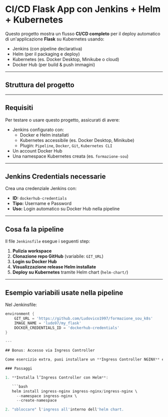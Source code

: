 # CI/CD Flask App con Jenkins + Helm + Kubernetes

Questo progetto mostra un flusso **CI/CD completo** per il deploy automatico di un'applicazione **Flask** su Kubernetes usando:

-  Jenkins (con pipeline declarativa)
-  Helm (per il packaging e deploy)
-  Kubernetes (es. Docker Desktop, Minikube o cloud)
-  Docker Hub (per build & push immagini)

---

## Struttura del progetto


---

## Requisiti

Per testare o usare questo progetto, assicurati di avere:

- Jenkins configurato con:
  - Docker e Helm installati
  - Kubernetes accessibile (es. Docker Desktop, Minikube)
  - Plugin: `Pipeline`, `Docker`, `Git`, `Kubernetes CLI`
-  Un account Docker Hub
-  Una namespace Kubernetes creata (es. `formazione-sou`)

---

## Jenkins Credentials necessarie

Crea una credenziale Jenkins con:

- **ID:** `dockerhub-credentials`
- **Tipo:** Username e Password
- **Uso:** Login automatico su Docker Hub nella pipeline

---

## Cosa fa la pipeline

Il file `Jenkinsfile` esegue i seguenti step:

1. **Pulizia workspace**
2. **Clonazione repo GitHub** (variabile: `GIT_URL`)
3. **Login su Docker Hub**
4. **Visualizzazione release Helm installate**
5. **Deploy su Kubernetes** tramite Helm chart (`helm-chart/`)

---

## Esempio variabili usate nella pipeline

Nel Jenkinsfile:

```groovy
environment {
    GIT_URL = 'https://github.com/Ludovico1997/formazione_sou_k8s'
    IMAGE_NAME = 'ludo97/my_flask'
    DOCKER_CREDENTIALS_ID = 'dockerhub-credentials'
}

---

## Bonus: Accesso via Ingress Controller

Come esercizio extra, puoi installare un **Ingress Controller NGINX** e accedere alla tua app Flask da un URL locale come `http://formazionesou.local`.

### Passaggi

1. **Installa l’Ingress Controller con Helm**:

   ```bash
   helm install ingress-nginx ingress-nginx/ingress-nginx \
     --namespace ingress-nginx \
     --create-namespace

2. "sbloccare" l'ingress all'interno dell'helm chart.
